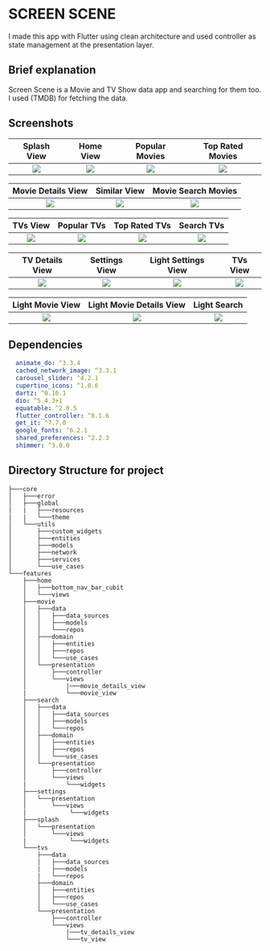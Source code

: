 # **SCREEN SCENE**

I made this app with Flutter using clean architecture and  used controller as state management at the presentation layer.

## Brief explanation

Screen Scene is a Movie and TV Show data app and searching for them too.
I used (TMDB) for fetching the data.

## Screenshots

| Splash View | Home View | Popular Movies | Top Rated Movies |
| :-----------: | :---------: | :------------: | :--------------: |
![](https://github.com/AhmedKhaled8907/movies_app/blob/main/screenshots/splah.png?raw=true)|![](https://github.com/AhmedKhaled8907/movies_app/blob/main/screenshots/movie.png?raw=true)|![](https://github.com/AhmedKhaled8907/movies_app/blob/main/screenshots/popular_movie.png?raw=true)|![](https://github.com/AhmedKhaled8907/movies_app/blob/main/screenshots/toprated_movie.png?raw=true)

| Movie Details View | Similar View | Movie Search Movies | 
| :-----------: | :---------: | :------------: 
![](https://github.com/AhmedKhaled8907/movies_app/blob/main/screenshots/movie_details.png?raw=true)|![](https://github.com/AhmedKhaled8907/movies_app/blob/main/screenshots/similar.png?raw=true)|![](https://github.com/AhmedKhaled8907/movies_app/blob/main/screenshots/movie_search.png?raw=true)|![]

| TVs View | Popular TVs | Top Rated TVs | Search TVs |
| :-----------: | :---------: | :------------: | :--------------: |
![](https://github.com/AhmedKhaled8907/movies_app/blob/main/screenshots/tv.png?raw=true)|![](https://github.com/AhmedKhaled8907/movies_app/blob/main/screenshots/popular_tv.png?raw=true)|![](https://github.com/AhmedKhaled8907/movies_app/blob/main/screenshots/toprated_tv.png?raw=true)|![](https://github.com/AhmedKhaled8907/movies_app/blob/main/screenshots/tv_search.png?raw=true)

| TV Details View | Settings View | Light Settings View | TVs View |
| :-----------: | :---------: | :------------: | :--------------: |
![](https://github.com/AhmedKhaled8907/movies_app/blob/main/screenshots/tv_details.png?raw=true)|![](https://github.com/AhmedKhaled8907/movies_app/blob/main/screenshots/dark_settings.png?raw=true)|![](https://github.com/AhmedKhaled8907/movies_app/blob/main/screenshots/light_settings.png?raw=true)|![](https://github.com/AhmedKhaled8907/movies_app/blob/main/screenshots/light_tv.png?raw=true)

| Light Movie View | Light Movie Details View | Light Search | 
| :-----------: | :---------: | :------------: 
![](https://github.com/AhmedKhaled8907/movies_app/blob/main/screenshots/light_movie.png?raw=true)|![](https://github.com/AhmedKhaled8907/movies_app/blob/main/screenshots/light_movie_details.png?raw=true)|![](https://github.com/AhmedKhaled8907/movies_app/blob/main/screenshots/light_search.png?raw=true)|![]

## Dependencies
```yaml
  animate_do: ^3.3.4
  cached_network_image: ^3.3.1
  carousel_slider: ^4.2.1
  cupertino_icons: ^1.0.6
  dartz: ^0.10.1
  dio: ^5.4.3+1
  equatable: ^2.0.5
  flutter_controller: ^8.1.6
  get_it: ^7.7.0
  google_fonts: ^6.2.1
  shared_preferences: ^2.2.3
  shimmer: ^3.0.0
```
## Directory Structure for project

```
├───core
│   ├───error
│   ├───global
|   |   ├───resources
|   |   └───theme
│   └───utils
│       ├───custom_widgets
│       ├───entities
│       ├───models
│       ├───network
│       ├───services
│       └───use_cases
└───features
    ├───home
    │   ├───bottom_nav_bar_cubit
    │   └───views
    ├───movie
    │   ├───data
    │   │   ├───data_sources
    │   │   ├───models
    │   │   └───repos
    │   ├───domain
    │   │   ├───entities
    │   │   ├───repos
    │   │   └───use_cases
    │   └───presentation
    │       ├───controller
    │       └───views
    │           |───movie_details_view
    |           └───movie_view
    ├───search
    │   ├───data
    │   │   ├───data_sources
    │   │   ├───models
    │   │   └───repos
    │   ├───domain
    │   │   ├───entities
    │   │   ├───repos
    │   │   └───use_cases
    │   └───presentation
    │       ├───controller
    │       └───views
    |           └───widgets
    ├───settings
    │   └───presentation
    │       └───views
    |            └───widgets  
    ├───splash
    │   └───presentation
    │       └───views
    |            └───widgets  
    └───tvs
        ├───data
        |   ├───data_sources
        |   ├───models
        |   └───repos
        ├───domain
        │   ├───entities
        │   ├───repos
        │   └───use_cases
        └───presentation
            ├───controller
            └───views
                |───tv_details_view
                └───tv_view
    
```


  
